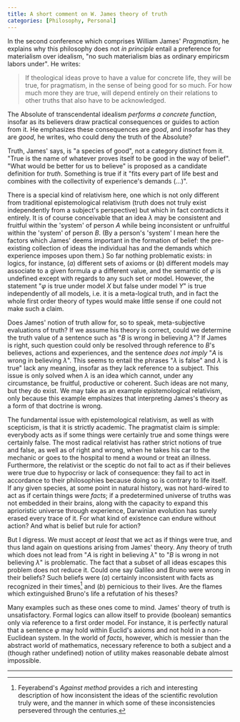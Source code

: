 ```yaml
---
title: A short comment on W. James theory of truth
categories: [Philosophy, Personal]
---
```


In the second conference which comprises William James' *Pragmatism*, he
explains why this philosophy does not *in principle* entail a preference for
materialism over idealism, "no such materialism bias as ordinary empiricsm
labors under". He writes:

> If theological ideas prove to have a value for concrete life, they will be
> true, for pragmatism, in the sense of being good for so much. For how much
> more they are true, will depend entirely on their relations to other truths
> that also have to be acknowledged.

The Absolute of transcendental idealism *performs a concrete function*, insofar
as its believers draw practical consequences or guides to action from it. He
emphasizes these consequences are *good*, and insofar has they are *good*, he
writes, who could deny the truth of the Absolute?

Truth, James' says, is "a species of good", not a category distinct from it.
"True is the name of whatever proves itself to be good in the way of belief".
"What would be better for us to believe" is proposed as a candidate definition
for *truth*. Something is true if it "fits every part of life best and combines
with the collectivity of experience's demands (...)".

There is a special kind of relativism here, one which is not only different
from traditional epistemological relativism (truth does not truly exist
independently from a subject's perspective) but which in fact contradicts it
entirely. It is of course conceivable that an idea $\lambda$ may be consistent
and fruitful within the 'system' of person $A$ while being inconsistent or
unfruitful within the 'system' of person $B$. (By a person's 'system' I mean
here the factors which James' deems important in the formation of belief: the
pre-existing collection of ideas the individual has and the demands which
experience imposes upon them.) So far nothing problematic exists: in logics, for
instance, $(a)$ different sets of axioms or $(b)$ different models may associate
to a given formula $\varphi$ a different value, and the semantic of $\varphi$ is
undefined except with regards to any such set or model. However, the statement 
"$\varphi$ is true under model $X$ but false under model $Y$" is true
independently of all models, i.e. it is a meta-logical truth, and in fact the
whole first order theory of types would make little sense if one could not make
such a claim. 

Does James' notion of truth allow for, so to speak, meta-subjective evaluations
of truth? If we assume his theory is correct, could we determine the truth value
of a sentence such as "$B$ is wrong in believing $\lambda$"? If James is right, such
question could only be resolved through reference to $B$'s believes, actions and
experiences, and the sentence *does not imply* "$A$ is wrong in believing
$\lambda$". This seems to entail the phrases "$\lambda$ is false" and $\lambda$
is true" lack any meaning, insofar as they lack reference to a subject. This
issue is only solved when $\lambda$ is an idea which cannot, under any
circumstance, be fruitful, productive or coherent. Such ideas are not many, but
they do exist. We may take as an example epistemological relativism, only
because this example emphasizes that interpreting James's theory as a form of
that doctrine is wrong.

The fundamental issue with epistemological relativism, as well as with
scepticism, is that it is strictly academic. The pragmatist claim is simple:
everybody acts as if some things were certainly true and some things were
certainly false. The most radical relativist has rather strict notions of true
and false, as well as of right and wrong, when he takes his car to the mechanic
or goes to the hospital to mend a wound or treat an illness. Furthermore, the
relativist or the sceptic do not fail to act as if their believes were true due
to hypocrisy or lack of consequence: they fail to act in accordance to their
philosophies because doing so is contrary to life itself. If any given species,
at some point in natural history, was not hard-wired to act as if certain things
were *facts*; if a predetermined universe of truths was not embedded in their
brains, along with the capacity to expand this aprioristic universe through
experience, Darwinian evolution has surely erased every trace of it. For what
kind of existence can endure without action? And what is belief but rule for
action?

But I digress. We must accept *at least* that we act as if things were true, and
thus land again on questions arising from James' theory. Any theory of truth
which does not lead from "$A$ is right in believing $\lambda$" to "$B$ is wrong
in not believing $\lambda$" is problematic. The fact that a subset of all ideas
escapes this problem does not reduce it. Could one say Galileo and Bruno were
wrong in their beliefs? Such beliefs were $(a)$ certainly inconsistent with
facts as recognized in their times[^1] and $(b)$ pernicious to their lives. Are the
flames which extinguished Bruno's life a refutation of his theses? 

Many examples such as these ones come to mind. James' theory of truth is
unsatisfactory. Formal logics can allow itself to provide (boolean) semantics
only via reference to a first order model. For instance, it is perfectly natural
that a sentence $\varphi$ may hold within Euclid's axioms and not hold in a
non-Euclidean system. In the world of *facts*, however, which is messier than
the abstract world of mathematics, necessary reference to both a subject and a
(though rather undefined) notion of utility makes reasonable debate almost
impossible.



--- 

[^1]: Feyerabend's *Against method* provides a rich and interesting description
of how inconsistent the ideas of the scientific revolution truly were, and the
manner in which some of these inconsistencies persevered through the centuries.












